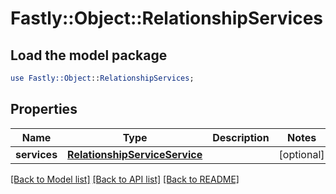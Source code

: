 # Fastly::Object::RelationshipServices

## Load the model package
```perl
use Fastly::Object::RelationshipServices;
```

## Properties
Name | Type | Description | Notes
------------ | ------------- | ------------- | -------------
**services** | [**RelationshipServiceService**](RelationshipServiceService.md) |  | [optional] 

[[Back to Model list]](../README.md#documentation-for-models) [[Back to API list]](../README.md#documentation-for-api-endpoints) [[Back to README]](../README.md)



